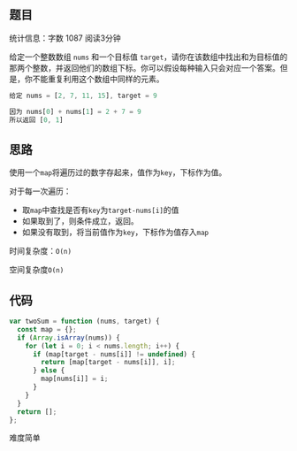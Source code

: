 ## 题目

统计信息：字数 1087  阅读3分钟



给定一个整数数组 `nums` 和一个目标值 `target`，请你在该数组中找出和为目标值的那两个整数，并返回他们的数组下标。你可以假设每种输入只会对应一个答案。但是，你不能重复利用这个数组中同样的元素。

```js
给定 nums = [2, 7, 11, 15], target = 9

因为 nums[0] + nums[1] = 2 + 7 = 9
所以返回 [0, 1]
```

## 思路

使用一个`map`将遍历过的数字存起来，值作为`key`，下标作为值。

对于每一次遍历：

- 取`map`中查找是否有`key`为`target-nums[i]`的值
- 如果取到了，则条件成立，返回。
- 如果没有取到，将当前值作为`key`，下标作为值存入`map`

时间复杂度：`O(n)`

空间复杂度`O(n)`

## 代码

```js
var twoSum = function (nums, target) {
  const map = {};
  if (Array.isArray(nums)) {
    for (let i = 0; i < nums.length; i++) {
      if (map[target - nums[i]] != undefined) {
        return [map[target - nums[i]], i];
      } else {
        map[nums[i]] = i;
      }
    }
  }
  return [];
};
```

难度简单